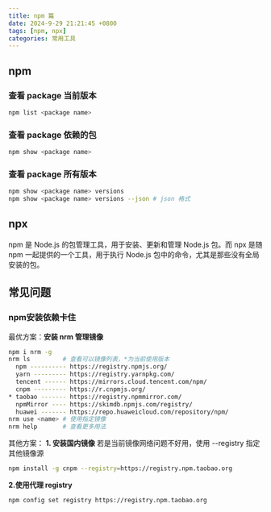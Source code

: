 ```yaml
---
title: npm 篇
date: 2024-9-29 21:21:45 +0800
tags: [npm, npx]
categories: 常用工具
---
```


## npm
### 查看 package 当前版本
```bash
npm list <package name>
```

### 查看 package 依赖的包
```bash
npm show <package name>
```

### 查看 package 所有版本
```bash
npm show <package name> versions
npm show <package name> versions --json # json 格式
```

## npx
npm 是 Node.js 的包管理工具，用于安装、更新和管理 Node.js 包。而 npx 是随 npm 一起提供的一个工具，用于执行 Node.js 包中的命令，尤其是那些没有全局安装的包。

## 常见问题
### npm安装依赖卡住
最优方案：**安装 nrm 管理镜像**
```bash
npm i nrm -g
nrm ls         # 查看可以镜像列表，*为当前使用版本
  npm ---------- https://registry.npmjs.org/
  yarn --------- https://registry.yarnpkg.com/
  tencent ------ https://mirrors.cloud.tencent.com/npm/
  cnpm --------- https://r.cnpmjs.org/
* taobao ------- https://registry.npmmirror.com/
  npmMirror ---- https://skimdb.npmjs.com/registry/
  huawei ------- https://repo.huaweicloud.com/repository/npm/
nrm use <name> # 使用指定镜像
nrm help       # 查看更多用法
```

其他方案：
**1. 安装国内镜像**
若是当前镜像网络问题不好用，使用 --registry 指定其他镜像源
```bash
npm install -g cnpm --registry=https://registry.npm.taobao.org
```

**2.使用代理 registry**
```bash
npm config set registry https://registry.npm.taobao.org
```

